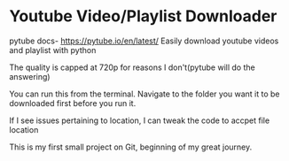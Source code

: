 # Youtube Video/Playlist Downloader
pytube docs- https://pytube.io/en/latest/
Easily download youtube videos and playlist with python

The quality is capped at 720p for reasons I don't(pytube will do the answering)

You can run this from the terminal.
Navigate to the folder you want it to be downloaded first before you run it.

If I see issues pertaining to location, I can tweak the code to accpet file location

This is my first small project on Git, beginning of my great journey.
